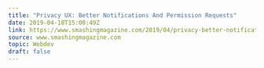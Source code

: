 ```yaml
---
title: "Privacy UX: Better Notifications And Permission Requests"
date: 2019-04-18T15:00:49Z
link: https://www.smashingmagazine.com/2019/04/privacy-better-notifications-ux-permission-requests/
source: www.smashingmagazine.com
topic: Webdev
draft: false
---
```

